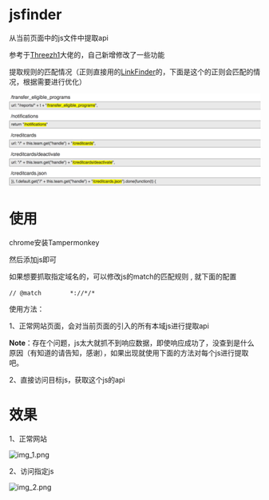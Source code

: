 # jsfinder

从当前页面中的js文件中提取api

参考于[Threezh1](https://github.com/Threezh1/Deconstruct/tree/main/DevTools_JSFinder)大佬的，自己新增修改了一些功能

提取规则的匹配情况（正则直接用的[LinkFinder](https://github.com/GerbenJavado/LinkFinder)的，下面是这个的正则会匹配的情况，根据需要进行优化）

![img.png](img.png)

# 使用

chrome安装Tampermonkey

然后添加js即可

如果想要抓取指定域名的，可以修改js的match的匹配规则 , 就下面的配置

```// @match        *://*/*```

使用方法：

1、正常网站页面，会对当前页面的引入的所有本域js进行提取api

**Note**：存在个问题，js太大就抓不到响应数据，即使响应成功了，没查到是什么原因（有知道的请告知，感谢），如果出现就使用下面的方法对每个js进行提取吧。

2、直接访问目标js，获取这个js的api

# 效果

1、正常网站

![img_1.png](img_1.png)

2、访问指定js

![img_2.png](img_2.png)